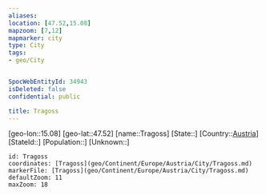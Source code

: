 ```yaml
---
aliases: 
location: [47.52,15.08]
mapzoom: [7,12] 
mapmarker: city 
type: City
tags:
- geo/City


SpocWebEntityId: 34943
isDeleted: false
confidential: public

title: Tragoss
---
```

[geo-lon::15.08]
[geo-lat::47.52]
[name::Tragoss]
[State::]
[Country::[Austria](geo/Continent/Europe/Austria.md)]
[StateId::]
[Population::]
[Unknown::]


```leaflet
id: Tragoss
coordinates: [Tragoss](geo/Continent/Europe/Austria/City/Tragoss.md)
markerFile: [Tragoss](geo/Continent/Europe/Austria/City/Tragoss.md)
defaultZoom: 11 
maxZoom: 18
```


